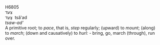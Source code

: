 <body>
  <p>H6805<br>  צעד  <br> צָּעַד  ‎  tsâ‛ad  <br><i>tsaw-ad‘ </i><br>A primitive root; to <i>pace</i>, that is, <i>step</i> regularly; (upward) to <i>mount</i>; (along) to <i>march</i>; (down and causatively) to <i>hurl: - </i>bring, go, march (through), run over.<br></p>
 </body>